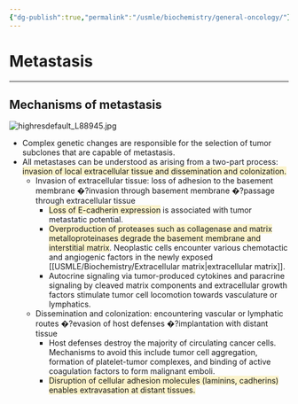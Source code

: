 ```yaml
---
{"dg-publish":true,"permalink":"/usmle/biochemistry/general-oncology/"}
---
```


# Metastasis
---
## Mechanisms of metastasis
![highresdefault_L88945.jpg](/img/user/appendix/highresdefault_L88945.jpg)
- Complex genetic changes are responsible for the selection of tumor subclones that are capable of metastasis.
- All metastases can be understood as arising from a two-part process: <span style="background:rgba(240, 200, 0, 0.2)">invasion of local extracellular tissue and dissemination and colonization.</span>
	- Invasion of extracellular tissue: loss of adhesion to the basement membrane �?invasion through basement membrane �?passage through extracellular tissue
		- <span style="background:rgba(240, 200, 0, 0.2)">Loss of E-cadherin expression</span> is associated with tumor metastatic potential.
		- <span style="background:rgba(240, 200, 0, 0.2)">Overproduction of proteases such as collagenase and matrix metalloproteinases degrade the basement membrane and interstitial matrix</span>. Neoplastic cells encounter various chemotactic and angiogenic factors in the newly exposed [[USMLE/Biochemistry/Extracellular matrix\|extracellular matrix]].
		- Autocrine signaling via tumor-produced cytokines and paracrine signaling by cleaved matrix components and extracellular growth factors stimulate tumor cell locomotion towards vasculature or lymphatics.
	- Dissemination and colonization: encountering vascular or lymphatic routes �?evasion of host defenses �?implantation with distant tissue
		- Host defenses destroy the majority of circulating cancer cells. Mechanisms to avoid this include tumor cell aggregation, formation of platelet-tumor complexes, and binding of active coagulation factors to form malignant emboli.
		- <span style="background:rgba(240, 200, 0, 0.2)">Disruption of cellular adhesion molecules (laminins, cadherins) enables extravasation at distant tissues.</span> 

